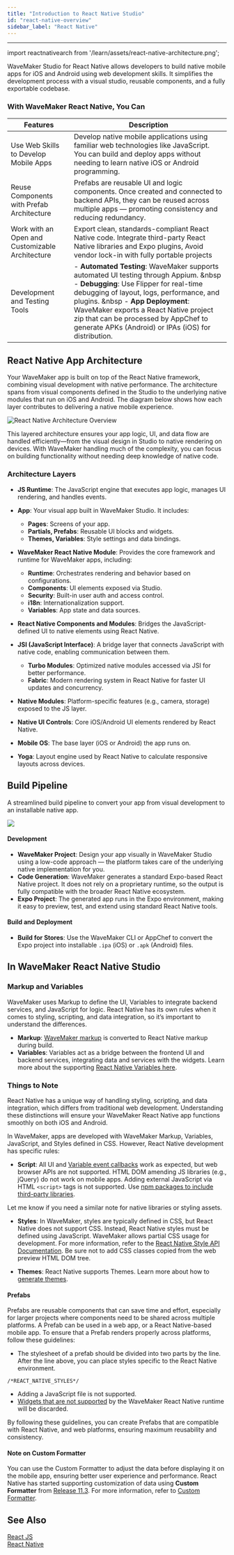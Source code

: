```yaml
---
title: "Introduction to React Native Studio"
id: "react-native-overview"
sidebar_label: "React Native"
---
```

---

import reactnativearch from '/learn/assets/react-native-architecture.png';

WaveMaker Studio for React Native allows developers to build native mobile apps for iOS and Android using web development skills. It simplifies the development process with a visual studio, reusable components, and a fully exportable codebase.

### With WaveMaker React Native, You Can

|Features | Description |
|---|---|
|Use Web Skills to Develop Mobile Apps | Develop native mobile applications using familiar web technologies like JavaScript. You can build and deploy apps without needing to learn native iOS or Android programming. |
|Reuse Components with Prefab Architecture | Prefabs are reusable UI and logic components. Once created and connected to backend APIs, they can be reused across multiple apps — promoting consistency and reducing redundancy. |
|Work with an Open and Customizable Architecture  | Export clean, standards-compliant React Native code. Integrate third-party React Native libraries and Expo plugins, Avoid vendor lock-in with fully portable projects |
|Development and Testing Tools | - **Automated Testing**: WaveMaker supports automated UI testing through Appium. &nbsp - **Debugging**: Use Flipper for real-time debugging of layout, logs, performance, and plugins. &nbsp - **App Deployment**: WaveMaker exports a React Native project zip that can be processed by AppChef to generate APKs (Android) or IPAs (iOS) for distribution. |

## React Native App Architecture

Your WaveMaker app is built on top of the React Native framework, combining visual development with native performance. The architecture spans from visual components defined in the Studio to the underlying native modules that run on iOS and Android. The diagram below shows how each layer contributes to delivering a native mobile experience.

<img 
  src={reactnativearch}
  alt="React Native Architecture Overview"
  className="doc-responsive-image-big"
/>

This layered architecture ensures your app logic, UI, and data flow are handled efficiently—from the visual design in Studio to native rendering on devices. With WaveMaker handling much of the complexity, you can focus on building functionality without needing deep knowledge of native code.

### Architecture Layers

- **JS Runtime**: The JavaScript engine that executes app logic, manages UI rendering, and handles events.

- **App**: Your visual app built in WaveMaker Studio. It includes:
  - **Pages**: Screens of your app.
  - **Partials, Prefabs**: Reusable UI blocks and widgets.
  - **Themes, Variables**: Style settings and data bindings.

- **WaveMaker React Native Module**: Provides the core framework and runtime for WaveMaker apps, including:
  - **Runtime**: Orchestrates rendering and behavior based on configurations.
  - **Components**: UI elements exposed via Studio.
  - **Security**: Built-in user auth and access control.
  - **i18n**: Internationalization support.
  - **Variables**: App state and data sources.

- **React Native Components and Modules**: Bridges the JavaScript-defined UI to native elements using React Native.
- **JSI (JavaScript Interface)**: A bridge layer that connects JavaScript with native code, enabling communication between them.
    - **Turbo Modules**: Optimized native modules accessed via JSI for better performance.
    - **Fabric**: Modern rendering system in React Native for faster UI updates and concurrency.
- **Native Modules**: Platform-specific features (e.g., camera, storage) exposed to the JS layer.
- **Native UI Controls**: Core iOS/Android UI elements rendered by React Native.
- **Mobile OS**: The base layer (iOS or Android) the app runs on.
- **Yoga**: Layout engine used by React Native to calculate responsive layouts across devices.

## Build Pipeline

A streamlined build pipeline to convert your app from visual development to an installable native app.

![](/learn/assets/react-native-app-build-architecture.png)

#### Development

- **WaveMaker Project**: Design your app visually in WaveMaker Studio using a low-code approach — the platform takes care of the underlying native implementation for you.
- **Code Generation**: WaveMaker generates a standard Expo-based React Native project. It does not rely on a proprietary runtime, so the output is fully compatible with the broader React Native ecosystem.  
- **Expo Project**: The generated app runs in the Expo environment, making it easy to preview, test, and extend using standard React Native tools.

#### Build and Deployment

- **Build for Stores**: Use the WaveMaker CLI or AppChef to convert the Expo project into installable `.ipa` (iOS) or `.apk` (Android) files.



## In WaveMaker React Native Studio

### Markup and Variables

WaveMaker uses Markup to define the UI, Variables to integrate backend services, and JavaScript for logic. React Native has its own rules when it comes to styling, scripting, and data integration, so it’s important to understand the differences.

- **Markup**: [WaveMaker markup](/learn/app-development/ui-design/page-artefacts#page-markup) is converted to React Native markup during build.
- **Variables**: Variables act as a bridge between the frontend UI and backend services, integrating data and services with the widgets. Learn more about the supporting [React Native Variables here](/learn/react-native/supported-variables).

### Things to Note

React Native has a unique way of handling styling, scripting, and data integration, which differs from traditional web development. Understanding these distinctions will ensure your WaveMaker React Native app functions smoothly on both iOS and Android.

In WaveMaker, apps are developed with WaveMaker Markup, Variables, JavaScript, and Styles defined in CSS. However, React Native development has specific rules:

- **Script**: All UI and [Variable event callbacks](/learn/app-development/variables/accessing-elements-via-javascript) work as expected, but web browser APIs are not supported. HTML DOM amending JS libraries (e.g., jQuery) do not work on mobile apps. Adding external JavaScript via HTML `<script>` tags is not supported. Use [npm packages to include third-party libraries](/learn/react-native/custom-widget#adding-third-party-native-libraries).

Let me know if you need a similar note for native libraries or styling assets.


- **Styles**: In WaveMaker, styles are typically defined in CSS, but React Native does not support CSS. Instead, React Native styles must be defined using JavaScript. WaveMaker allows partial CSS usage for development. For more information, refer to the [React Native Style API Documentation](https://www.wavemakeronline.com/app-runtime/latest/rn/style-docs/widgets/basic/anchor/). Be sure not to add CSS classes copied from the web preview HTML DOM tree.

- **Themes**: React Native supports Themes. Learn more about how to [generate themes](/learn/react-native/theme).

#### Prefabs

Prefabs are reusable components that can save time and effort, especially for larger projects where components need to be shared across multiple platforms. A Prefab can be used in a web app, or a React Native-based mobile app. To ensure that a Prefab renders properly across platforms, follow these guidelines:

- The stylesheet of a prefab should be divided into two parts by the line. After the line above, you can place styles specific to the React Native environment. 

```
/*REACT_NATIVE_STYLES*/
```

- Adding a JavaScript file is not supported.
- [Widgets that are not supported](/learn/react-native/supported-widgets) by the WaveMaker React Native runtime will be discarded.

By following these guidelines, you can create Prefabs that are compatible with React Native, and web platforms, ensuring maximum reusability and consistency.

#### Note on Custom Formatter

You can use the Custom Formatter to adjust the data before displaying it on the mobile app, ensuring better user experience and performance. React Native has started supporting customization of data using **Custom Formatter** from [Release 11.3](/learn/wavemaker-release-notes/v11-3-0). For more information, refer to [Custom Formatter](/learn/app-development/variables/custom-formatter).

## See Also

[React JS](https://reactjs.org/)  
[React Native](https://reactnative.dev/)    